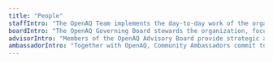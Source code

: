 ```yaml
---
title: "People"
staffIntro: "The OpenAQ Team implements the day-to-day work of the organization, striving to meet the needs of those who contribute to, use and benefit from the OpenAQ Platform. Based in the U.S., we work remotely."
boardIntro: "The OpenAQ Governing Board stewards the organization, focusing on high-level strategy, oversight and accountability. Members serve as ambassadors and advocates for OpenAQ. The Executive Director serves as CEO of the Governing Board."
advisorIntro: "Members of the OpenAQ Advisory Board provide strategic advice and are enthusiastic advocates for OpenAQ in their respective fields and communities."
ambassadorIntro: "Together with OpenAQ, Community Ambassadors commit to advocating for data transparency and contribute to the collective action against air pollution. Meet the 2024 cohort below, and learn more about the program"
---
```

